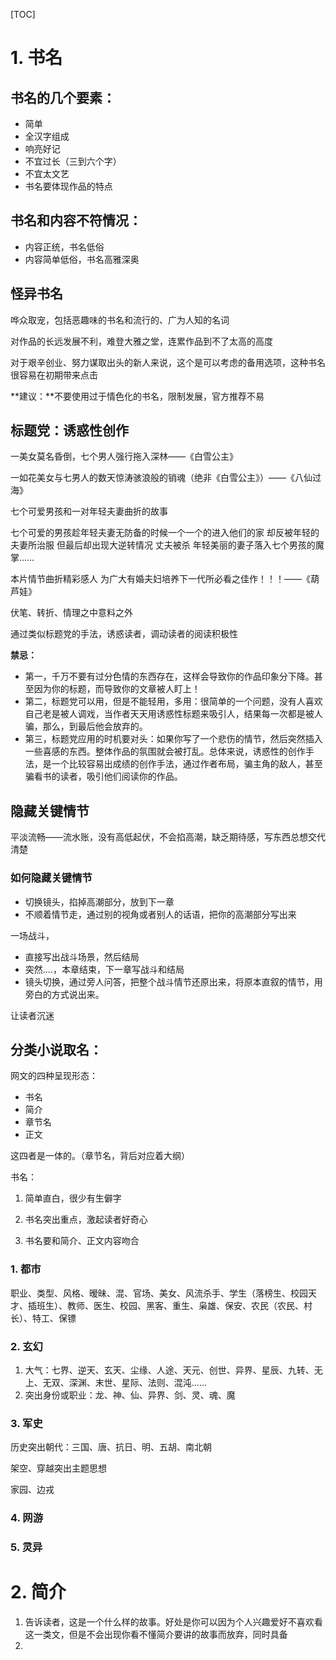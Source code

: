 [TOC]

# 1. 书名

## 书名的几个要素：

+ 简单
+ 全汉字组成
+ 响亮好记
+ 不宜过长（三到六个字）
+ 不宜太文艺
+ 书名要体现作品的特点

## 书名和内容不符情况：

+ 内容正统，书名低俗
+ 内容简单低俗，书名高雅深奥

## 怪异书名

哗众取宠，包括恶趣味的书名和流行的、广为人知的名词

对作品的长远发展不利，难登大雅之堂，连累作品到不了太高的高度

对于艰辛创业、努力谋取出头的新人来说，这个是可以考虑的备用选项，这种书名很容易在初期带来点击



**建议：**不要使用过于情色化的书名，限制发展，官方推荐不易

## 标题党：诱惑性创作

一美女莫名昏倒，七个男人强行拖入深林——《白雪公主》

一如花美女与七男人的数天惊涛骇浪般的销魂（绝非《白雪公主》）——《八仙过海》

七个可爱男孩和一对年轻夫妻曲折的故事

七个可爱的男孩趁年轻夫妻无防备的时候一个一个的进入他们的家 却反被年轻的夫妻所治服 但最后却出现大逆转情况 丈夫被杀 年轻美丽的妻子落入七个男孩的魔掌…… 

 本片情节曲折精彩感人 为广大有婚夫妇培养下一代所必看之佳作！！！——《葫芦娃》

伏笔、转折、情理之中意料之外

通过类似标题党的手法，诱惑读者，调动读者的阅读积极性

**禁忌：**

+ 第一，千万不要有过分色情的东西存在，这样会导致你的作品印象分下降。甚至因为你的标题，而导致你的文章被人盯上！
+  第二，标题党可以用，但是不能轻用，多用：很简单的一个问题，没有人喜欢自己老是被人调戏，当作者天天用诱惑性标题来吸引人，结果每一次都是被人骗，那么，到最后他会放弃的。  
+  第三，标题党应用的时机要对头：如果你写了一个悲伤的情节，然后突然插入一些喜感的东西。整体作品的氛围就会被打乱。总体来说，诱惑性的创作手法，是一个比较容易出成绩的创作手法，通过作者布局，骗主角的敌人，甚至骗看书的读者，吸引他们阅读你的作品。

## 隐藏关键情节

平淡流畅——流水账，没有高低起伏，不会掐高潮，缺乏期待感，写东西总想交代清楚

### 如何隐藏关键情节

+ 切换镜头，掐掉高潮部分，放到下一章
+ 不顺着情节走，通过别的视角或者别人的话语，把你的高潮部分写出来

一场战斗，

+ 直接写出战斗场景，然后结局
+ 突然....，本章结束，下一章写战斗和结局
+ 镜头切换，通过旁人问答，把整个战斗情节还原出来，将原本直叙的情节，用旁白的方式说出来。

让读者沉迷



## 分类小说取名：

网文的四种呈现形态：

+ 书名
+ 简介
+ 章节名
+ 正文

这四者是一体的。（章节名，背后对应着大纲）

书名：

1. 简单直白，很少有生僻字

2. 书名突出重点，激起读者好奇心

3. 书名要和简介、正文内容吻合

### 1. 都市

职业、类型、风格、暧昧、混、官场、美女、风流杀手、学生（落榜生、校园天才、插班生）、教师、医生、校园、黑客、重生、枭雄、保安、农民（农民、村长）、特工、保镖

### 2. 玄幻

1. 大气：七界、逆天、玄天、尘缘、人途、天元、创世、异界、星辰、九转、无上、无双、深渊、末世、星际、法则、混沌......
2. 突出身份或职业：龙、神、仙、异界、剑、灵、魂、魔



### 3. 军史

历史突出朝代：三国、唐、抗日、明、五胡、南北朝

架空、穿越突出主题思想

家园、边戎



### 4. 网游

### 5. 灵异



# 2. 简介

1. 告诉读者，这是一个什么样的故事。好处是你可以因为个人兴趣爱好不喜欢看这一类文，但是不会出现你看不懂简介要讲的故事而放弃，同时具备
2. 